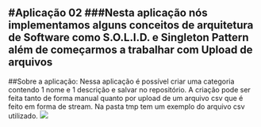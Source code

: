 #Aplicação 02
###Nesta aplicação nós implementamos alguns conceitos de arquitetura de Software como S.O.L.I.D. e Singleton Pattern além de começarmos a trabalhar com Upload de arquivos
---

##Sobre a aplicação:
Nessa aplicação é possível criar uma categoria contendo 1 nome e 1 descrição e salvar no repositório. A criação pode ser feita tanto de forma manual quanto por upload de um arquivo csv que é feito em forma de stream.
Na pasta tmp tem um exemplo do arquivo csv utilizado.
<img src="https://ik.imagekit.io/mbrites/ezgif.com-gif-maker_L4FLPty7r.gif">